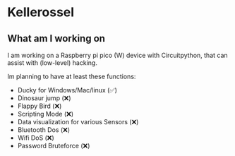 # Kellerossel

## What am I working on

I am working on a Raspberry pi pico (W) device with Circuitpython, that can assist with (low-level) hacking.

Im planning to have at least these functions:

- Ducky for Windows/Mac/linux (✅)
- Dinosaur jump (❌)
- Flappy Bird (❌)
- Scripting Mode (❌)
- Data visualization for various Sensors (❌)
- Bluetooth Dos (❌)
- Wifi DoS (❌)
- Password Bruteforce (❌)
